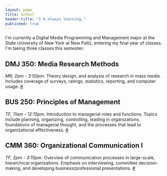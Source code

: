 ```yaml
---
layout: page
title: School
header-title: "I'm always learning."
published: true
---
```


I'm currently a Digital Media Programming and Management major at the State University of New York at New Paltz, entering my final year of classes. I'm taking three classes this semester:

## DMJ 350: Media Research Methods
*MR, 2pm - 3:50pm.* Theory design, and analysis of research in mass media. Includes coverage of surveys, ratings, statistics, reporting, and computer usage. [#](http://www.newpaltz.edu/ugc/las/digitalmediaandjournalism/coursedescriptions.php?course=DMJ350)

## BUS 250: Principles of Management
*TF, 11am - 12:15pm.* Introduction to managerial roles and functions. Topics include planning, organizing, controlling, leading in organizations, foundations of managerial thought, and the processes that lead to organizational effectiveness. [#](http://www.newpaltz.edu/academics/udescriptions.php?course=BUS250)

## CMM 360: Organizational Communication I
*TF, 2pm - 3:15pm.* Overview of communication processes in large-scale, hierarchical organizations. Emphasis on interviewing, committee decision-making, and developing business/professional presentations. [#](http://www.newpaltz.edu/academics/udescriptions.php?course=CMM360)
